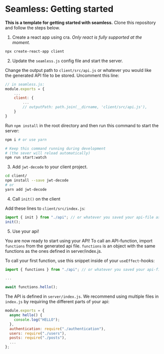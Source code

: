 # Seamless: Getting started

**This is a template for getting started with seamless.** Clone this repository
and follow the steps below.

1. Create a react app using cra. _Only react is fully supported at the moment._

```sh
npx create-react-app client
```

2. Update the `seamless.js` config file and start the server.

Change the output path to `client/src/api.js` or whatever you would like the
generated API file to be stored. Uncomment this line:

```js
// in seamless.js:
module.exports = {
    ...
    client: {
        ...
        // outputPath: path.join(__dirname, 'client/src/api.js'),
    }
}
```

Run `npm install` in the root directory and then run this command to start the
server:

```sh
npm i # or use yarn

# Keep this command running during development
# (the sever will reload automatically)
npm run start:watch
```

3. Add `jwt-decode` to your client project.

```sh
cd client/
npm install --save jwt-decode
# or
yarn add jwt-decode
```

4. Call `init()` on the client

Add these lines to `client/src/index.js`:

```js
import { init } from "./api"; // or whatever you saved your api-file as
init();
```

5. Use your api!

You are now ready to start using your API! To call an API-function, import
`functions` from the generated api file. `functions` is an object with the same
functions as the ones defined in server/index.js.

To call your first function, use this snippet inside of your `useEffect`-hooks:

```js
import { functions } from "./api"; // or whatever you saved your api-file as

...

await functions.hello();
```

The API is defined in `server/index.js`. We recommend using multiple files in
`index.js` by requiring the different parts of your api:

```js
module.exports = {
  async hello() {
    console.log("HELLO");
  },
  authentication: require("./authentication"),
  users: require("./users"),
  posts: require("./posts"),
  ...
};
```
